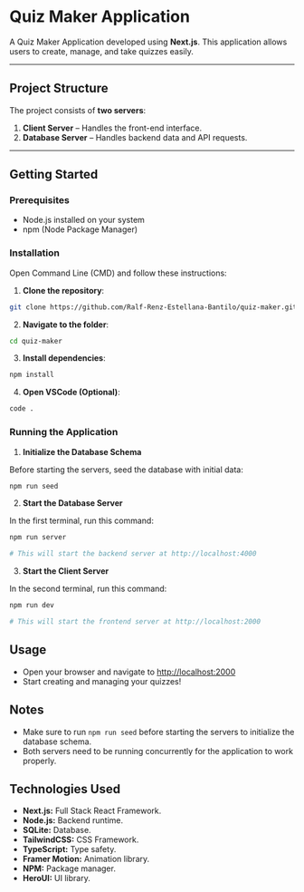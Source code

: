 # Quiz Maker Application

A Quiz Maker Application developed using **Next.js**. This application allows users to create, manage, and take quizzes easily.

---

## Project Structure

The project consists of **two servers**:

1. **Client Server** – Handles the front-end interface.
2. **Database Server** – Handles backend data and API requests.

---

## Getting Started

### Prerequisites

- Node.js installed on your system
- npm (Node Package Manager)

### Installation

Open Command Line (CMD) and follow these instructions:

1. **Clone the repository**:

```bash
git clone https://github.com/Ralf-Renz-Estellana-Bantilo/quiz-maker.git
```

2. **Navigate to the folder**:

```bash
cd quiz-maker
```

3. **Install dependencies**:

```bash
npm install
```

4. **Open VSCode (Optional)**:

```bash
code .
```

### Running the Application

1. **Initialize the Database Schema**

Before starting the servers, seed the database with initial data:

```bash
npm run seed
```

2. **Start the Database Server**

In the first terminal, run this command:

```bash
npm run server

# This will start the backend server at http://localhost:4000
```

3. **Start the Client Server**

In the second terminal, run this command:

```bash
npm run dev

# This will start the frontend server at http://localhost:2000
```

## Usage

- Open your browser and navigate to [http://localhost:2000](http://localhost:2000)
- Start creating and managing your quizzes!

## Notes

- Make sure to run `npm run seed` before starting the servers to initialize the database schema.
- Both servers need to be running concurrently for the application to work properly.

## Technologies Used

- **Next.js:** Full Stack React Framework.
- **Node.js:** Backend runtime.
- **SQLite:** Database.
- **TailwindCSS:** CSS Framework.
- **TypeScript:** Type safety.
- **Framer Motion:** Animation library.
- **NPM:** Package manager.
- **HeroUI:** UI library.
